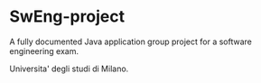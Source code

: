 # SwEng-project

A fully documented Java application group project for a software engineering exam.

Universita' degli studi di Milano. 
